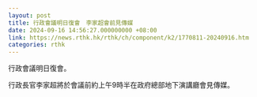 ```yaml
---
layout: post
title: 行政會議明日復會　李家超會前見傳媒
date: 2024-09-16 14:56:27.000000000 +08:00
link: https://news.rthk.hk/rthk/ch/component/k2/1770811-20240916.htm
categories: rthk
---
```


行政會議明日復會。

行政長官李家超將於會議前約上午9時半在政府總部地下演講廳會見傳媒。
